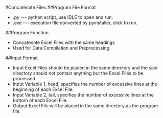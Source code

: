#Concatenate Files
##Program File Format
* .py  --- python script, use IDLE to open and run.
* .exe --- execution file converted by pyinstaller, click to run.

##Program Function
* Concatenate Excel Files with the same headings
* Used for Data Compilation and Preprocessing

##Input Format
* Input Excel Files should be placed in the same directory and the said directory should not contain anything but the Excel Files to be processed.
* Input Variable 1, head, specifies the number of excessive lines at the beginning of each Excel File.
* Input Variable 2, tail, specifies the number of excessive lines at the bottom of each Excel File.
* Output Excel File will be placed in the same directory as the program file.


